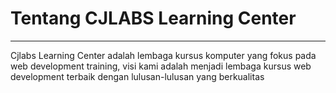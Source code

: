 # Tentang CJLABS Learning Center

---

Cjlabs Learning Center adalah lembaga kursus komputer yang fokus pada web development training, visi kami adalah menjadi lembaga kursus web development terbaik dengan lulusan-lulusan yang berkualitas 

